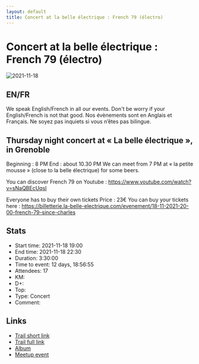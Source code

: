 ```yaml
---
layout: default
title: Concert at la belle électrique : French 79 (électro)
---
```


# Concert at la belle électrique : French 79 (électro)

![2021-11-18](../img/orig/2021-11-18.jpg)

##  EN/FR 
We speak English/French in all our events. Don't be worry if your English/French is not that good. Nos évènements sont en Anglais et Français. Ne soyez pas inquiets si vous n’êtes pas bilingue.

##  Thursday night concert at « La belle électrique », in Grenoble 
Beginning : 8 PM
End : about 10.30 PM
We can meet from 7 PM at « la petite mousse » (close to la belle électrique) for some beers.

You can discover French 79 on Youtube : https://www.youtube.com/watch?v=sNaQBEcUqsI

Everyone has to buy their own tickets
Price : 23€
You can buy your tickets here : https://billetterie.la-belle-electrique.com/evenement/18-11-2021-20-00-french-79-since-charles

## Stats

- Start time: 2021-11-18 19:00
- End time: 2021-11-18 22:30
- Duration: 3:30:00
- Time to event: 12 days, 18:56:55
- Attendees: 17
- KM: 
- D+: 
- Top: 
- Type: Concert
- Comment: 

## Links

- [Trail short link]()
- [Trail full link]()
- [Album](https://binnette.github.io/GacImg2021/)
- [Meetup event](https://www.meetup.com/grenoble-adventure-club-english-french/events/281901125/)

